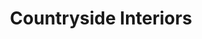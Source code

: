 ---
title: "Countryside Interiors"
url: /junction-city/countryside-interiors/
shop: Raumausstattung
---